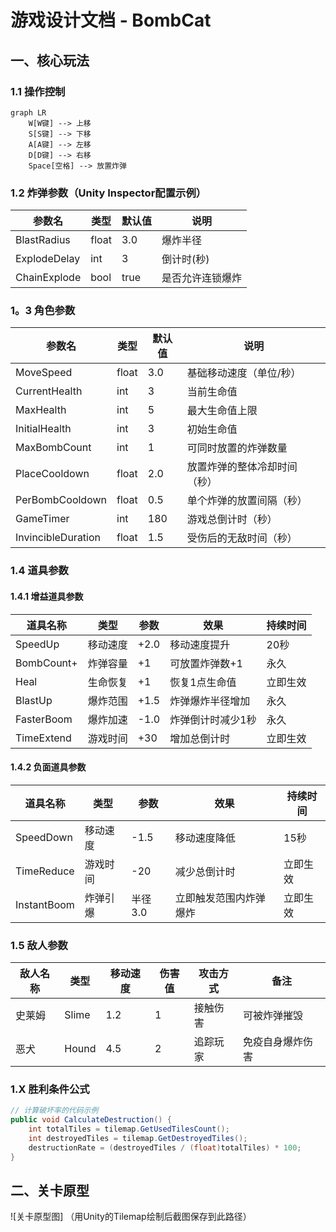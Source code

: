 # 游戏设计文档 - BombCat

## 一、核心玩法
### 1.1 操作控制
```mermaid
graph LR
    W[W键] --> 上移
    S[S键] --> 下移
    A[A键] --> 左移
    D[D键] --> 右移
    Space[空格] --> 放置炸弹
```

### 1.2 炸弹参数（Unity Inspector配置示例）
| 参数名 | 类型 | 默认值 | 说明 |
|--------|------|--------|-----|
| BlastRadius | float | 3.0 | 爆炸半径 |
| ExplodeDelay | int | 3 | 倒计时(秒) |
| ChainExplode | bool | true | 是否允许连锁爆炸 |

### 1。3 角色参数
| 参数名 | 类型 | 默认值 | 说明 |
|--------|------|--------|-----|
| MoveSpeed | float | 3.0 | 基础移动速度（单位/秒） |
| CurrentHealth | int | 3 | 当前生命值 |
| MaxHealth | int | 5 | 最大生命值上限 |
| InitialHealth | int | 3 | 初始生命值 |
| MaxBombCount | int | 1 | 可同时放置的炸弹数量 |
| PlaceCooldown | float | 2.0 | 放置炸弹的整体冷却时间（秒） |
| PerBombCooldown | float | 0.5 | 单个炸弹的放置间隔（秒） |
| GameTimer | int | 180 | 游戏总倒计时（秒） |
| InvincibleDuration | float | 1.5 | 受伤后的无敌时间（秒） |

### 1.4 道具参数
#### 1.4.1 增益道具参数
| 道具名称 | 类型 | 参数 | 效果 | 持续时间 |
|---------|------|-----|------|---------|
| SpeedUp | 移动速度 | +2.0 | 移动速度提升 | 20秒 |
| BombCount+ | 炸弹容量 | +1 | 可放置炸弹数+1 | 永久 |
| Heal | 生命恢复 | +1 | 恢复1点生命值 | 立即生效 |
| BlastUp | 爆炸范围 | +1.5 | 炸弹爆炸半径增加 | 永久 |
| FasterBoom | 爆炸加速 | -1.0 | 炸弹倒计时减少1秒 | 永久 |
| TimeExtend | 游戏时间 | +30 | 增加总倒计时 | 立即生效 |

#### 1.4.2 负面道具参数
| 道具名称 | 类型 | 参数 | 效果 | 持续时间 |
|---------|------|-----|------|---------|
| SpeedDown | 移动速度 | -1.5 | 移动速度降低 | 15秒 |
| TimeReduce | 游戏时间 | -20 | 减少总倒计时 | 立即生效 |
| InstantBoom | 炸弹引爆 | 半径3.0 | 立即触发范围内炸弹爆炸 | 立即生效 |

### 1.5 敌人参数
| 敌人名称 | 类型 | 移动速度 | 伤害值 | 攻击方式 | 备注 |
|---------|------|---------|-------|----------|-----|
| 史莱姆 | Slime | 1.2 | 1 | 接触伤害 | 可被炸弹摧毁 |
| 恶犬 | Hound | 4.5 | 2 | 追踪玩家 | 免疫自身爆炸伤害 |

### 1.X 胜利条件公式
```csharp
// 计算破坏率的代码示例
public void CalculateDestruction() {
    int totalTiles = tilemap.GetUsedTilesCount(); 
    int destroyedTiles = tilemap.GetDestroyedTiles();
    destructionRate = (destroyedTiles / (float)totalTiles) * 100;
}
```

## 二、关卡原型
![关卡原型图]
（用Unity的Tilemap绘制后截图保存到此路径）
